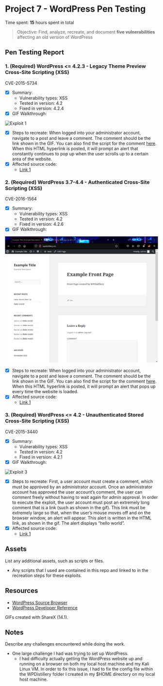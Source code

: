 # Project 7 - WordPress Pen Testing

Time spent: **15** hours spent in total

> Objective: Find, analyze, recreate, and document **five vulnerabilities** affecting an old version of WordPress

## Pen Testing Report

### 1. (Required) WordPress <= 4.2.3 - Legacy Theme Preview Cross-Site Scripting (XSS)
CVE-2015-5734
- [x] Summary: 
  - Vulnerability types: XSS
  - Tested in version: 4.2 
  - Fixed in version: 4.2.4
- [x] GIF Walkthrough: 
<img src="exploit_1.gif" alt="Exploit 1">

- [x] Steps to recreate: When logged into your administrator account, navigate to a post and leave a comment. The comment should be the link shown in the GIF. You can also find the script for the comment [here](exploit_1_code.txt). When this HTML hyperlink is posted, it will prompt an alert that constantly continues to pop up when the user scrolls up to a certain area of the website.
- [x] Affected source code:
  - [Link 1](https://core.trac.wordpress.org/changeset/33549/branches/4.2/src/wp-includes/theme.php)
  
 
### 2. (Required) WordPress 3.7-4.4 - Authenticated Cross-Site Scripting (XSS)
CVE-2016-1564
- [x] Summary: 
  - Vulnerability types: XSS
  - Tested in version: 4.2
  - Fixed in version: 4.2.6
- [x] GIF Walkthrough: 
<img src="exploit_2.gif" alt="Exploit 2">

- [x] Steps to recreate: When logged into your administrator account, navigate to a post and leave a comment. The comment should be the link shown in the GIF. You can also find the script for the comment [here](exploit_2_code.txt). When this HTML hyperlink is posted, it will prompt an alert that pops up every time the website is loaded.
- [x] Affected source code:
  - [Link 1](https://core.trac.wordpress.org/changeset/36185/trunk/src/wp-includes/class-wp-theme.php)


### 3. (Required) WordPress <= 4.2 - Unauthenticated Stored Cross-Site Scripting (XSS)
CVE-2015-3440
- [x] Summary: 
  - Vulnerability types: XSS
  - Tested in version: 4.2
  - Fixed in version: 4.2.1
- [x] GIF Walkthrough: 
<img src="exploit_3.gif" alt="Exploit 3">

- [x] Steps to recreate: First, a user account must create a comment, which must be approved by an administrator account. Once an administrator account has approved the user account’s comment, the user can comment freely without having to wait again for admin approval. In order to execute the exploit, the user account must post an extremely long comment that is a link (such as shown in the gif). This link must be extremely large so that, when the user’s mouse moves off and on the browser window, an alert will appear. This alert is written in the HTML<a> link, as shown in the gif. The alert displays “hello world”.
- [x] Affected source code:
  - [Link 1](hhttps://core.trac.wordpress.org/changeset/32299/trunk/src/wp-includes/wp-db.php)



## Assets

List any additional assets, such as scripts or files.
- Any scripts that I used are contained in this repo and linked to in the recreation steps for these exploits. 


## Resources

- [WordPress Source Browser](https://core.trac.wordpress.org/browser/)
- [WordPress Developer Reference](https://developer.wordpress.org/reference/)

GIFs created with ShareX (14.1).
<!-- Recommended GIF Tools:
[Kap](https://getkap.co/) for macOS
[ScreenToGif](https://www.screentogif.com/) for Windows
[peek](https://github.com/phw/peek) for Linux. -->


## Notes

Describe any challenges encountered while doing the work.
- One large challenge I had was trying to set up WordPress. 
  - I had difficulty actually getting the WordPress website up and running on a browser on both my local host machine and my Kali Linux VM. In order to fix this issue, I had to fix the config file within the WPDistillery folder I created in my $HOME directory on my local host machine. 
